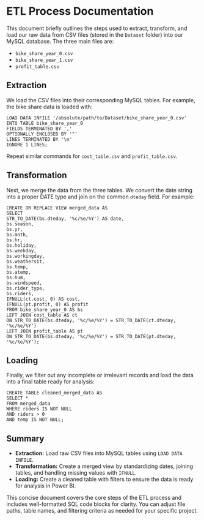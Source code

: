 # ETL Process Documentation

This document briefly outlines the steps used to extract, transform, and load our raw data from CSV files (stored in the `Dataset` folder) into our MySQL database. The three main files are:

- `bike_share_year_0.csv`
- `bike_share_year_1.csv`
- `profit_table.csv`

## Extraction

We load the CSV files into their corresponding MySQL tables. For example, the bike share data is loaded with:
```
LOAD DATA INFILE '/absolute/path/to/Dataset/bike_share_year_0.csv'
INTO TABLE bike_share_year_0
FIELDS TERMINATED BY ','
OPTIONALLY ENCLOSED BY '"'
LINES TERMINATED BY '\n'
IGNORE 1 LINES;
```

Repeat similar commands for `cost_table.csv` and `profit_table.csv`.

## Transformation

Next, we merge the data from the three tables. We convert the date string into a proper DATE type and join on the common `dteday` field. For example:
```
CREATE OR REPLACE VIEW merged_data AS
SELECT
STR_TO_DATE(bs.dteday, '%c/%e/%Y') AS date,
bs.season,
bs.yr,
bs.mnth,
bs.hr,
bs.holiday,
bs.weekday,
bs.workingday,
bs.weathersit,
bs.temp,
bs.atemp,
bs.hum,
bs.windspeed,
bs.rider_type,
bs.riders,
IFNULL(ct.cost, 0) AS cost,
IFNULL(pt.profit, 0) AS profit
FROM bike_share_year_0 AS bs
LEFT JOIN cost_table AS ct
ON STR_TO_DATE(bs.dteday, '%c/%e/%Y') = STR_TO_DATE(ct.dteday, '%c/%e/%Y')
LEFT JOIN profit_table AS pt
ON STR_TO_DATE(bs.dteday, '%c/%e/%Y') = STR_TO_DATE(pt.dteday, '%c/%e/%Y');
```


## Loading

Finally, we filter out any incomplete or irrelevant records and load the data into a final table ready for analysis:
```
CREATE TABLE cleaned_merged_data AS
SELECT *
FROM merged_data
WHERE riders IS NOT NULL
AND riders > 0
AND temp IS NOT NULL;
```


## Summary

- **Extraction:** Load raw CSV files into MySQL tables using `LOAD DATA INFILE`.
- **Transformation:** Create a merged view by standardizing dates, joining tables, and handling missing values with `IFNULL`.
- **Loading:** Create a cleaned table with filters to ensure the data is ready for analysis in Power BI.

This concise document covers the core steps of the ETL process and includes well-formatted SQL code blocks for clarity. You can adjust file paths, table names, and filtering criteria as needed for your specific project.
